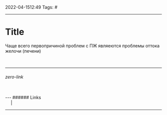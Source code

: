 2022-04-1512:49
Tags: #

---
# Title
Чаще всего первопричиной проблем с ПЖ являеются проблемы оттока желочи (печени)

</br>

---
###### zero-link </br>

</br>
---
###### Links </br>
 &emsp; | &emsp; 


---